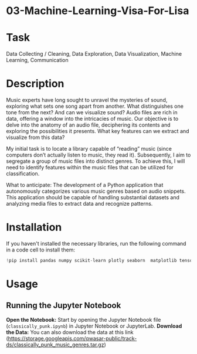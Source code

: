 # 03-Machine-Learning-Visa-For-Lisa
# Task
Data Collecting / Cleaning, Data Exploration, Data Visualization, Machine Learning, Communication

# Description
Music experts have long sought to unravel the mysteries of sound, exploring what sets one song apart from another. What distinguishes one tone from the next? And can we visualize sound? Audio files are rich in data, offering a window into the intricacies of music. Our objective is to delve into the anatomy of an audio file, deciphering its contents and exploring the possibilities it presents. What key features can we extract and visualize from this data?

My initial task is to locate a library capable of “reading” music (since computers don’t actually listen to music, they read it). Subsequently, I aim to segregate a group of music files into distinct genres. To achieve this, I will need to identify features within the music files that can be utilized for classification.

What to anticipate: The development of a Python application that autonomously categorizes various music genres based on audio snippets. This application should be capable of handling substantial datasets and analyzing media files to extract data and recognize patterns.

# Installation
If you haven't installed the necessary libraries, run the following command in a code cell to install them:
   ```python
   !pip install pandas numpy scikit-learn plotly seaborn  matplotlib tensorflow librosa IPython
   ```

# Usage
## Running the Jupyter Notebook

**Open the Notebook:** Start by opening the Jupyter Notebook file (`classically_punk.ipynb`) in Jupyter Notebook or JupyterLab.
**Download the Data:** You can also download the data at this link (https://storage.googleapis.com/qwasar-public/track-ds/classically_punk_music_genres.tar.gz)